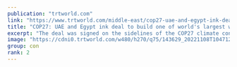 ```yaml
---
publication: "trtworld.com"
link: "https://www.trtworld.com/middle-east/cop27-uae-and-egypt-ink-deal-to-build-one-of-world-s-largest-wind-farms-62352"
title: "COP27: UAE and Egypt ink deal to build one of world's largest wind farms"
excerpt: "The deal was signed on the sidelines of the COP27 climate conference in Sharm El Sheikh."
image: "https://cdni0.trtworld.com/w480/h270/q75/143629_20221108T104712Z_1367868053_RC2MHX9L9J71_RTRMADP_3_CLIMATEUN_1667907695743.JPG"
group: con
rank: 2
---
```

